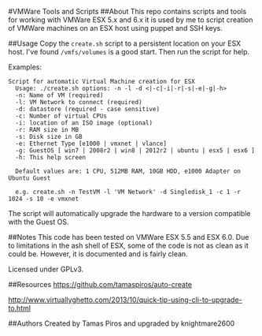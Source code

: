 #VMWare Tools and Scripts
##About
This repo contains scripts and tools for working with VMWare ESX 5.x and 6.x it is used by me to script creation of VMWare machines on an ESX host using puppet and SSH keys.

##Usage
Copy the `create.sh` script to a persistent location on your ESX host. I've found `/vmfs/volumes` is a good start. Then run the script for help.

Examples:

```
Script for automatic Virtual Machine creation for ESX
  Usage: ./create.sh options: -n -l -d <|-c|-i|-r|-s|-e|-g|-h>
  -n: Name of VM (required)
  -l: VM Network to connect (required)
  -d: datastore (required - case sensitive)
  -c: Number of virtual CPUs
  -i: location of an ISO image (optional)
  -r: RAM size in MB
  -s: Disk size in GB
  -e: Ethernet Type [e1000 | vmxnet | vlance]
  -g: GuestOS [ win7 | 2008r2 | win8 | 2012r2 | ubuntu | esx5 | esx6 ]
  -h: This help screen

  Default values are: 1 CPU, 512MB RAM, 10GB HDD, e1000 Adapter on Ubuntu Guest

  e.g. create.sh -n TestVM -l 'VM Network' -d Singledisk_1 -c 1 -r 1024 -s 10 -e vmxnet
```

The script will automatically upgrade the hardware to a version compatible with the Guest OS.

##Notes
This code has been tested on VMWare ESX 5.5 and ESX 6.0. Due to limitations in the ash shell of ESX, some of the code is not as clean as it could be. However, it is documented and is fairly clean.

Licensed under GPLv3.

##Resources
https://github.com/tamaspiros/auto-create

http://www.virtuallyghetto.com/2013/10/quick-tip-using-cli-to-upgrade-to.html

##Authors
Created by Tamas Piros and upgraded by knightmare2600
